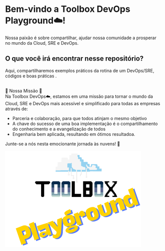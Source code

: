 # Bem-vindo a Toolbox DevOps Playground☁️!

Nossa paixão é sobre compartilhar, ajudar nossa comunidade a prosperar no mundo da Cloud, SRE e DevOps. 

## O que você irá encontrar nesse repositório? 
Aqui, compartilharemos exemplos práticos da rotina de um DevOps/SRE, códigos e boas práticas .

\
🌟 Nossa Missão 🌟
 \
Na Toolbox DevOps☁️, estamos em uma missão para tornar o mundo da Cloud, SRE e DevOps mais acessível e simplificado para todas as empresas através de:
- Parceria e colaboração, para que todos atinjam o mesmo objetivo
- A chave do sucesso de uma boa implementação é o compartilhamento do conhecimento e a evangelização de todos
- Engenharia bem aplicada, resultando em ótimos resultadoa.

Junte-se a nós nesta emocionante jornada às nuvens! 🚀 

![ToolboxDevOps](https://github.com/toolbox-playground/.github/blob/main/profile/readme-avatar.png)
